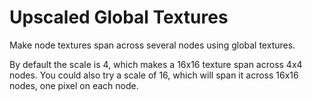 # Upscaled Global Textures
Make node textures span across several nodes using global textures.

By default the scale is 4, which makes a 16x16 texture span across 4x4 nodes. You could also try a scale of 16, which will span it across 16x16 nodes, one pixel on each node.
